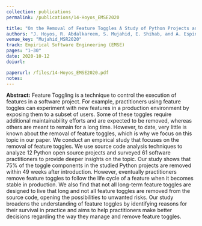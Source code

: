 ```yaml
---
collection: publications
permalink: /publications/14-Hoyos_EMSE2020

title: "On the Removal of Feature Toggles A Study of Python Projects and Practitioners Motivations"
authors: "J. Hoyos, R. Abdalkareem, S. Mujahid, E. Shihab, and A. Espinosa"
venue_key: "Mujahid_MSR2020"
track: Empirical Software Engineering (EMSE)
pages: "1–30"
date: 2020-10-12
doiurl: 

paperurl: /files/14-Hoyos_EMSE2020.pdf
notes:
---
```


**Abstract:** Feature Toggling is a technique to control the execution of features in a software project. For example, practitioners using feature toggles can experiment with new features in a production environment by exposing them to a subset of users. Some of these toggles require additional maintainability efforts and are expected to be removed, whereas others are meant to remain for a long time. However, to date, very little is known about the removal of feature toggles, which is why we focus on this topic in our paper.
We conduct an empirical study that focuses on the removal of feature toggles. We use source code analysis techniques to analyze 12 Python open source projects and surveyed 61 software practitioners to provide deeper insights on the topic. Our study shows that 75% of the toggle components in the studied Python projects are removed within 49 weeks after introduction. However, eventually practitioners remove feature toggles to follow the life cycle of a feature when it becomes stable in production. We also find that not all long-term feature toggles are designed to live that long and not all feature toggles are removed from the source code, opening the possibilities to unwanted risks. Our study broadens the understanding of feature toggles by identifying reasons for their survival in practice and aims to help practitioners make better decisions regarding the way they manage and remove feature toggles.